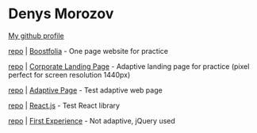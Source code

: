 # Denys Morozov

[My github profile](https://github.com/beniciodenys)

[repo](https://github.com/beniciodenys/boostfolia-app) | [Boostfolia](https://beniciodenys.github.io/boostfolia/ "boostfolia") - One page website for practice 

[repo](https://github.com/beniciodenys/CorporateLandingPage) | [Corporate Landing Page](https://beniciodenys.github.io/CorporateLandingPage/ "corporate landing page") - Adaptive landing page for practice (pixel perfect for screen resolution 1440px) 

[repo](https://github.com/beniciodenys/first-adaptive) | [Adaptive Page](https://beniciodenys.github.io/first-adaptive/ "test adaptive web page") - Test adaptive web page

[repo](https://github.com/beniciodenys/coolinar-react) | [React.js](https://beniciodenys.github.io/coolinar-react/ "test React library") - Test React library

[repo](https://github.com/beniciodenys/coolinar-jquery) | [First Experience](https://beniciodenys.github.io/coolinar-jquery/ "not adaptive, jQuery used") - Not adaptive, jQuery used
